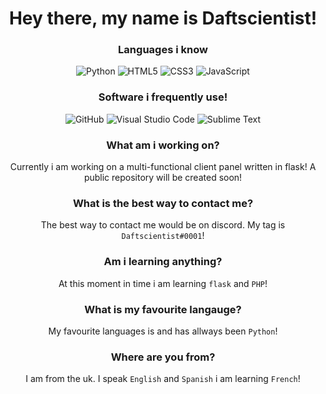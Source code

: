 <h1 align="center">Hey there, my name is Daftscientist!<br></h1>


<h3 align="center">Languages i know<br></h3>

<p align="center">
  <img alt="Python" src="https://img.shields.io/badge/-Python-23272A?style=flat&logo=python">
  <img alt="HTML5" src="https://img.shields.io/badge/-HTML5-23272A?style=flat&logo=html5">
  <img alt="CSS3" src="https://img.shields.io/badge/-CSS3-23272A?style=flat&logo=css3">
  <img alt="JavaScript" src="https://img.shields.io/badge/-JavaScript-23272A?style=flat&logo=javascript">
</p>

<h3 align="center">Software i frequently use!<br></h3>

<p align="center">
  <img alt="GitHub" src="https://img.shields.io/badge/-GitHub-23272A?style=flat&logo=github">
  <img alt="Visual Studio Code" src="https://img.shields.io/badge/-Visual Studio Code-23272A?style=flat&logo=visual-studio-code">
  <img alt="Sublime Text" src="https://img.shields.io/badge/-Sublime Text-23272A?style=flat&logo=sublime-text">
</p>

<h3 align="center">What am i working on?<br></h3>
  <p align="center">Currently i am working on a multi-functional client panel written in flask! A public repository will be created soon!</p>

<h3 align="center">What is the best way to contact me?<br></h3>
<p align="center">The best way to contact me would be on discord. My tag is <code>Daftscientist#0001</code>!</p>

<h3 align="center">Am i learning anything?<br></h3>
<p align="center">At this moment in time i am learning <code>flask</code> and <code>PHP</code>!</p>

<h3 align="center">What is my favourite langauge?<br></h3>
<p align="center">My favourite languages is and has allways been <code>Python</code>!</p>

<h3 align="center">Where are you from?<br></h3>
<p align="center">I am from the uk. I speak <code>English</code> and <code>Spanish</code> i am learning <code>French</code>!</p>
